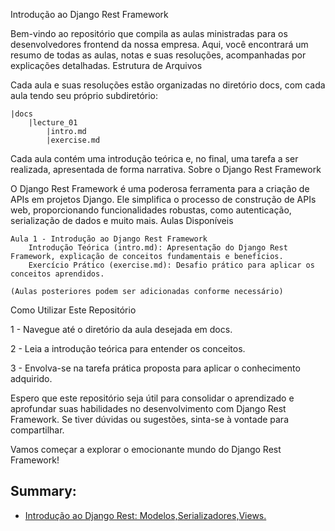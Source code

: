 Introdução ao Django Rest Framework

Bem-vindo ao repositório que compila as aulas ministradas para os desenvolvedores frontend da nossa empresa. Aqui, você encontrará um resumo de todas as aulas, notas e suas resoluções, acompanhadas por explicações detalhadas.
Estrutura de Arquivos

Cada aula e suas resoluções estão organizadas no diretório docs, com cada aula tendo seu próprio subdiretório:

```
|docs
    |lecture_01
        |intro.md
        |exercise.md
```

Cada aula contém uma introdução teórica e, no final, uma tarefa a ser realizada, apresentada de forma narrativa.
Sobre o Django Rest Framework

O Django Rest Framework é uma poderosa ferramenta para a criação de APIs em projetos Django. Ele simplifica o processo de construção de APIs web, proporcionando funcionalidades robustas, como autenticação, serialização de dados e muito mais.
Aulas Disponíveis

    Aula 1 - Introdução ao Django Rest Framework
        Introdução Teórica (intro.md): Apresentação do Django Rest Framework, explicação de conceitos fundamentais e benefícios.
        Exercício Prático (exercise.md): Desafio prático para aplicar os conceitos aprendidos.

    (Aulas posteriores podem ser adicionadas conforme necessário)

Como Utilizar Este Repositório

1 - Navegue até o diretório da aula desejada em docs.

2 - Leia a introdução teórica para entender os conceitos.

3 - Envolva-se na tarefa prática proposta para aplicar o conhecimento adquirido.

Espero que este repositório seja útil para consolidar o aprendizado e aprofundar suas habilidades no desenvolvimento com Django Rest Framework. Se tiver dúvidas ou sugestões, sinta-se à vontade para compartilhar.

Vamos começar a explorar o emocionante mundo do Django Rest Framework!

## Summary:

- [Introdução ao Django Rest: Modelos,Serializadores,Views.](docs/intro_00/intro_01.md)
